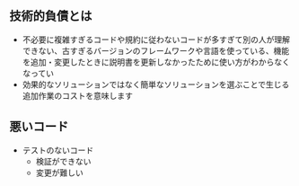 ## 技術的負債とは

- 不必要に複雑すぎるコードや規約に従わないコードが多すぎて別の人が理解できない、古すぎるバージョンのフレームワークや言語を使っている、機能を追加・変更したときに説明書を更新しなかったために使い方がわからなくなってい
- 効果的なソリューションではなく簡単なソリューションを選ぶことで生じる追加作業のコストを意味します

## 悪いコード

- テストのないコード
  - 検証ができない
  - 変更が難しい
